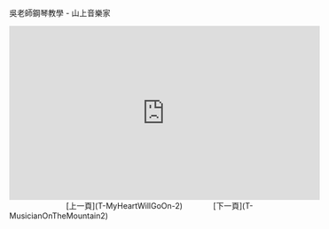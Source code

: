 ﻿---
keywords: 吳老師鋼琴教學 - 山上音樂家
---
吳老師鋼琴教學 - 山上音樂家

<iframe width="560" height="315" src="https://www.youtube.com/embed/G_CTiAqV5d0" title="山上音樂家" frameborder="0" allow="accelerometer; autoplay; clipboard-write; encrypted-media; gyroscope; picture-in-picture; web-share" allowfullscreen></iframe>
&nbsp;&nbsp;&nbsp;&nbsp;&nbsp;&nbsp;&nbsp;&nbsp;&nbsp;&nbsp;&nbsp;&nbsp;
&nbsp;&nbsp;&nbsp;&nbsp;&nbsp;&nbsp;&nbsp;&nbsp;&nbsp;&nbsp;&nbsp;&nbsp;
[上一頁](T-MyHeartWillGoOn-2)
&nbsp;&nbsp;&nbsp;&nbsp;&nbsp;&nbsp;&nbsp;&nbsp;&nbsp;&nbsp;&nbsp;&nbsp;
[下一頁](T-MusicianOnTheMountain2)





